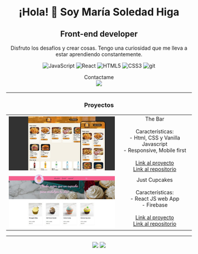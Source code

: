 <div align="center">

# ¡Hola! 👋 Soy María Soledad Higa

## Front-end developer

<p>Disfruto los desafíos y crear cosas. Tengo una curiosidad que me lleva a estar aprendiendo constantemente.</p>

![JavaScript](https://img.shields.io/badge/javascript-%23323330.svg?style=for-the-badge&logo=javascript&logoColor=%23F7DF1E) ![React](https://img.shields.io/badge/react-%2320232a.svg?style=for-the-badge&logo=react&logoColor=%2361DAFB) ![HTML5](https://img.shields.io/badge/html5-%23E34F26.svg?style=for-the-badge&logo=html5&logoColor=white) ![CSS3](https://img.shields.io/badge/css3-%231572B6.svg?style=for-the-badge&logo=css3&logoColor=white) ![git](https://img.shields.io/badge/git-%233E2C00.svg?style=for-the-badge&logo=git&logoColor=%23F1502F)

<p> Contactame <br>
<a href="https://linkedin.com/in/maria-soledad-higa"> <img height="23px" src="https://img.shields.io/badge/LinkedIn-%230077B5.svg?logo=linkedin&logoColor=white"></a></p>

<hr  width="100%"/>

### Proyectos

<table style="border:none">
<tr style="border:none;background-color:none">
 <td style="border:none;background-color:none" width="60%"><img src="./assets/images/the_bar.jpg"/></td>
   <td align="center" style="border:none;background-color:none">
    The Bar
    <br><br>
    Características:<br>- Html, CSS y Vanilla Javascript <br>- Responsive, Mobile first
    <br><br>
    <a href="https://entrega-final-js-coderhouse.netlify.app/">Link al proyecto</a><br><a href="https://github.com/MariaSoledadHiga/javascript-entrega-final">Link al repositorio</a>
  </td>
</tr>
<tr style="border:none;background-color:none">
 <td style="border:none;background-color:none" width="60%"><img  src="./assets/images/just_cupcakes.jpg"/></td>

  <td align="center" style="border:none;background-color:none">
    Just Cupcakes
    <br><br>
    Características:<br>- React JS web App <br>- Firebase
    <br><br>
    <a href="https://entrega-final-react-js-coderhouse.netlify.app/">Link al proyecto</a><br><a href="https://github.com/MariaSoledadHiga/react-js-entrega-final">Link al repositorio</a>
  </td>
</tr>
</table>

<hr  width="100%"/>
<div>
<img align="center" height="160em" src="https://github-readme-stats.vercel.app/api?username=MariaSoledadHiga&theme=onedark&hide_border=false&include_all_commits=false&count_private=true" />
<img align="center" height="160em" src="https://github-readme-stats.vercel.app/api/top-langs/?username=MariaSoledadHiga&theme=onedark&hide_border=false&include_all_commits=false&count_private=true&layout=compact" />
</div>
